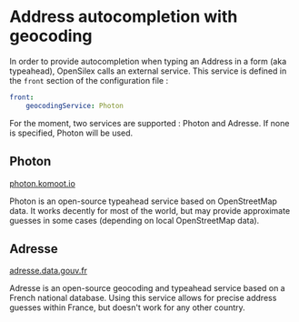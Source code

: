 # Address autocompletion with geocoding

In order to provide autocompletion when typing an Address in a form (aka typeahead), OpenSilex calls an external service. 
This service is defined in the `front` section of the configuration file :

```yaml
front:
    geocodingService: Photon
```

For the moment, two services are supported : Photon and Adresse. If none is specified, Photon will be used.

## Photon

[photon.komoot.io](https://photon.komoot.io/)

Photon is an open-source typeahead service based on OpenStreetMap data. It works decently for most of the world,
but may provide approximate guesses in some cases (depending on local OpenStreetMap data).

## Adresse

[adresse.data.gouv.fr](https://adresse.data.gouv.fr/)

Adresse is an open-source geocoding and typeahead service based on a French national database.
Using this service allows for precise address guesses within France, but doesn't work for any other
country.